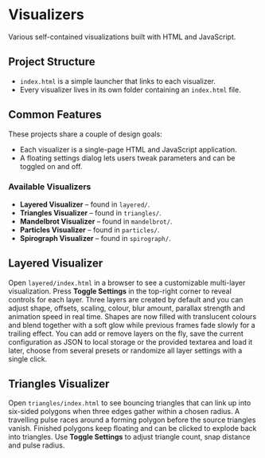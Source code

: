 # Visualizers

Various self-contained visualizations built with HTML and JavaScript.

## Project Structure

- `index.html` is a simple launcher that links to each visualizer.
- Every visualizer lives in its own folder containing an `index.html` file.

## Common Features

These projects share a couple of design goals:

- Each visualizer is a single-page HTML and JavaScript application.
- A floating settings dialog lets users tweak parameters and can be toggled on
  and off.

### Available Visualizers

- **Layered Visualizer** – found in `layered/`.
- **Triangles Visualizer** – found in `triangles/`.
- **Mandelbrot Visualizer** – found in `mandelbrot/`.
- **Particles Visualizer** – found in `particles/`.
- **Spirograph Visualizer** – found in `spirograph/`.

## Layered Visualizer

Open `layered/index.html` in a browser to see a customizable multi-layer
visualization. Press **Toggle Settings** in the top-right corner to reveal
controls for each layer. Three layers are created by default and you can adjust
shape, offsets, scaling, colour, blur amount, parallax strength and animation
speed in real time. Shapes are now filled with translucent colours and blend
together with a soft glow while previous frames fade slowly for a trailing
effect. You can add or remove layers on the fly, save the current configuration
as JSON to local storage or the provided textarea and load it later, choose from
several presets or randomize all layer settings with a single click.

## Triangles Visualizer

Open `triangles/index.html` to see bouncing triangles that can link up
into six-sided polygons when three edges gather within a chosen radius.
A travelling pulse races around a forming polygon before the source
triangles vanish. Finished polygons keep floating and can be clicked to
explode back into triangles. Use **Toggle Settings** to adjust triangle
count, snap distance and pulse radius.
